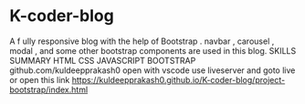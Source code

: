 # K-coder-blog
A f ully responsive blog with the help of Bootstrap . navbar , carousel , modal , and some other bootstrap components are used in this blog. SKILLS SUMMARY HTML CSS JAVASCRIPT BOOTSTRAP github.com/kuldeepprakash0
open with vscode
use liveserver and goto live
or
open this link
https://kuldeepprakash0.github.io/K-coder-blog/project-bootstrap/index.html
